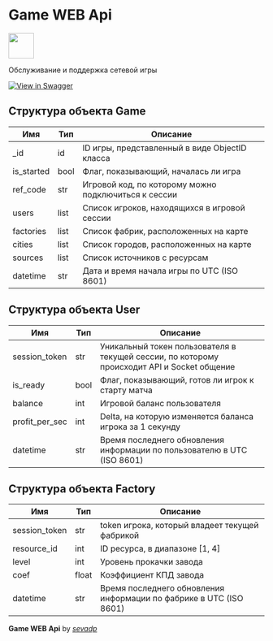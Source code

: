 # Game WEB Api
<img src="https://raw.githubusercontent.com/swagger-api/swagger.io/wordpress/images/assets/SWU-logo-clr.png" height="50">

Обслуживание и поддержка сетевой игры

[![View in Swagger](http://jessemillar.github.io/view-in-swagger-button/button.svg)](http://tp-project2021.herokuapp.com/api/v1/docs/)

## Структура объекта Game
| Имя | Тип | Описание |
| --- |-----|----------|
| _id | id | ID игры, представленный в виде ObjectID класса |
| is_started | bool | Флаг, показывающий, началась ли игра |
| ref_code | str | Игровой код, по которому можно подключиться к сессии |
| users | list | Список игроков, находящихся в игровой сессии |
| factories | list | Список фабрик, расположенных на карте |
| cities | list | Список городов, расположенных на карте |
| sources | list | Список источников с ресурсам |
| datetime | str | Дата и время начала игры по UTC (ISO 8601) |

## Структура объекта User
| Имя | Тип | Описание |
| --- |-----|----------|
| session_token | str | Уникальный токен пользователя в текущей сессии, по которому происходит API и Socket общение |
| is_ready | bool | Флаг, показывающий, готов ли игрок к старту матча |
| balance | int | Игровой баланс пользователя |
| profit_per_sec | int | Delta, на которую изменяется баланса игрока за 1 секунду |
| datetime | str | Время последнего обновления информации по пользователю в UTC (ISO 8601) |

## Структура объекта Factory
| Имя | Тип | Описание |
| --- |-----|----------|
| session_token | str | token игрока, который владеет текущей фабрикой  |
| resource_id | int | ID ресурса, в диапазоне [1, 4] |
| level | int | Уровень прокачки завода |
| coef | float | Коэффициент КПД завода |
| datetime | str | Время последнего обновления информации по фабрике в UTC (ISO 8601) |

**Game WEB Api** by *[sevadp](https://github.com/sevadp)*
